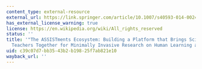 ```yaml
---
content_type: external-resource
external_url: https://link.springer.com/article/10.1007/s40593-014-0024-x
has_external_license_warning: true
license: https://en.wikipedia.org/wiki/All_rights_reserved
status: ''
title: '"The ASSISTments Ecosystem: Building a Platform that Brings Scientists and
  Teachers Together for Minimally Invasive Research on Human Learning and Teaching."'
uid: c39c07d7-bb35-43b2-b198-25f7ab821e10
wayback_url: ''
---
```

